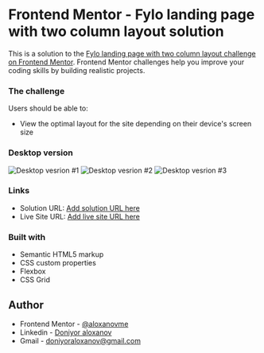 # Frontend Mentor - Fylo landing page with two column layout solution

This is a solution to the [Fylo landing page with two column layout challenge on Frontend Mentor](https://www.frontendmentor.io/challenges/fylo-landing-page-with-two-column-layout-5ca5ef041e82137ec91a50f5). Frontend Mentor challenges help you improve your coding skills by building realistic projects.

### The challenge

Users should be able to:

- View the optimal layout for the site depending on their device's screen size

### Desktop version

![Desktop vesrion #1](./images/desktop-version-one.png)
![Desktop vesrion #2](./images/desktop-version-two.png)
![Desktop vesrion #3](./images/desktop-version-three.png)

### Links

- Solution URL: [Add solution URL here](https://your-solution-url.com)
- Live Site URL: [Add live site URL here](https://your-live-site-url.com)

### Built with

- Semantic HTML5 markup
- CSS custom properties
- Flexbox
- CSS Grid

## Author

- Frontend Mentor - [@aloxanovme](https://www.frontendmentor.io/profile/aloxanovme)
- Linkedin - [Doniyor aloxanov](https://www.linkedin.com/in/doniyoraloxanov/)
- Gmail - doniyoraloxanov@gmail.com

